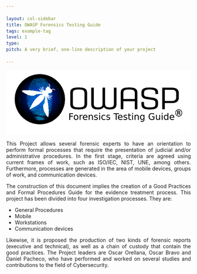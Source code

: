 ```yaml
---

layout: col-sidebar
title: OWASP Forensics Testing Guide
tags: example-tag
level: 1
type: 
pitch: A very brief, one-line description of your project

---
```


![Logo OWASP FTG](https://raw.githubusercontent.com/OWASP/www-project-forensics-testing-guide/master/assets/images/logov2.png)

<p align="justify">This Project allows several forensic experts to have an orientation to perform formal processes that require the presentation of judicial and/or administrative procedures. In the first stage, criteria are agreed using current frames of work, such as ISO/IEC, NIST, UNE, among others. Furthermore, processes are generated in the area of mobile devices, groups of work, and communication devices.</p>

<p align="justify">The construction of this document implies the creation of a Good Practices and Formal Procedures Guide for the evidence treatment process. This project has been divided into four investigation processes. They are:</p>
<ul>
  <li>General Procedures</li>
  <li>Mobile</li>
  <li>Workstations</li>
  <li>Communication devices</li>
</ul>
<p align="justify">Likewise, it is proposed the production of two kinds of forensic reports (executive and technical), as well as a chain of custody that contain the good practices. The Project leaders are Oscar Orellana, Oscar Bravo and Daniel Pacheco, who have performed and worked on several studies and contributions to the field of Cybersecurity.</p>
